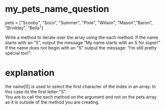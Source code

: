 # my_pets_name_question
pets = ["Scooby", "Soco", "Summer", "Pixie", "Wilson", "Mason","Baron", "Brinkley", "Bella"]

Write a method to iterate over the array using the each method. If the name starts with an “S”, output the message “My name starts with an S for super!” If the name does not begin with an “S” output the message: “I’m still pretty special too!”.

# explanation
the name[0] is used to select the first character of the index in an array.  In this case its the first letter "S".  
You are to call the each method on the argument and not on the pets array as it is outside of the method you are creating.
